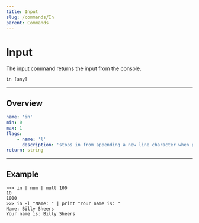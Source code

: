 ```yaml
---
title: Input
slug: /commands/In
parent: Commands
---
```


# Input
The input command returns the input from the console. 
```
in [any]
```
---
## Overview
```yaml
name: 'in'
min: 0
max: 1
flags:
    - name: 'l'
      description: 'stops in from appending a new line character when printing annotation'
return: string
```
---
## Example 
```
>>> in | num | mult 100
10
1000
>>> in -l "Name: " | print "Your name is: "
Name: Billy Sheers
Your name is: Billy Sheers 
```